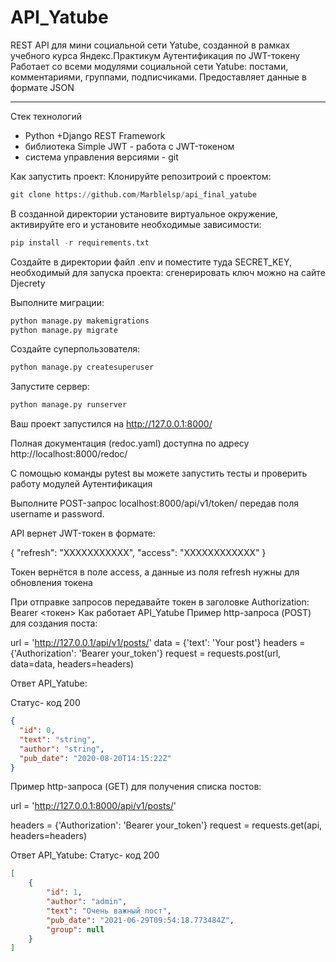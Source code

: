 # API_Yatube

REST API для мини социальной сети Yatube, созданной в рамках учебного курса Яндекс.Практикум
Аутентификация по JWT-токену
Работает со всеми модулями социальной сети Yatube: постами, комментариями, группами, подписчиками.
Предоставляет данные в формате JSON

----

Стек технологий

* Python +Django REST Framework
* библиотека Simple JWT - работа с JWT-токеном
* система управления версиями - git

Как запустить проект:
    Клонируйте репозитроий с проектом:

```python
git clone https://github.com/Marblelsp/api_final_yatube
```

В созданной директории установите виртуальное окружение, активируйте его и установите необходимые зависимости:

```python
pip install -r requirements.txt
```

Создайте в директории файл .env и поместите туда SECRET_KEY, необходимый для запуска проекта: сгенерировать ключ можно на сайте Djecrety

Выполните миграции:

```python
python manage.py makemigrations
python manage.py migrate
```

Создайте суперпользователя:

```python
python manage.py createsuperuser
```

Запустите сервер:

```python
python manage.py runserver
```

Ваш проект запустился на http://127.0.0.1:8000/

Полная документация (redoc.yaml) доступна по адресу http://localhost:8000/redoc/

С помощью команды pytest вы можете запустить тесты и проверить работу модулей
Аутентификация

Выполните POST-запрос localhost:8000/api/v1/token/ передав поля username и password.

API вернет JWT-токен в формате:

{
    "refresh": "ХХХХХХХХХХХ",
    "access": "ХХХХХХХХХХХХ"
}

Токен вернётся в поле access, а данные из поля refresh нужны для обновления токена

При отправке запроcов передавайте токен в заголовке Authorization: Bearer <токен>
Как работает API_Yatube
Пример http-запроса (POST) для создания поста:

url = 'http://127.0.0.1/api/v1/posts/'
data = {'text': 'Your post'}
headers = {'Authorization': 'Bearer your_token'}
request = requests.post(url, data=data, headers=headers)

Ответ API_Yatube:

Статус- код 200
```json
{
  "id": 0,
  "text": "string",
  "author": "string",
  "pub_date": "2020-08-20T14:15:22Z"
}
```
Пример http-запроса (GET) для получения списка постов:


url = 'http://127.0.0.1:8000/api/v1/posts/'

headers = {'Authorization': 'Bearer your_token'}
request = requests.get(api, headers=headers)

Ответ API_Yatube:
Статус- код 200

```json
[
    {
        "id": 1,
        "author": "admin",
        "text": "Очень важный пост",
        "pub_date": "2021-06-29T09:54:18.773484Z",
        "group": null
    }
]
```
